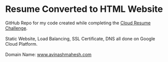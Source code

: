 # Resume Converted to HTML Website

GitHub Repo for my code created while completing the [Cloud Resume Challenge](https://cloudresumechallenge.dev/docs/the-challenge/googlecloud/). <br>
<br>
Static Website, Load Balancing, SSL Certificate, DNS all done on Google Cloud Platform. <br>
<br>
Domain Name: www.avinashmahesh.com <br>


